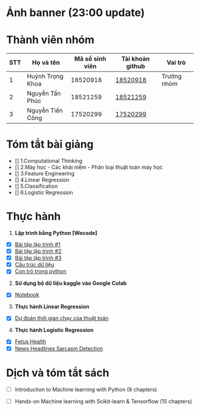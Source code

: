 # Ảnh banner (23:00 update)
# Thành viên nhóm
| STT | Họ và tên | Mã số sinh viên| Tài khoản github | Vai trò |
|-----|--------------|-----------| ------ | ------ |
|1| Huỳnh Trọng Khoa | 18520918 | [18520918](https://github.com/18520918) | Trưởng nhóm |
|2| Nguyễn Tấn Phúc | 18521259 | [18521259](https://github.com/18521259) | |
|3| Nguyễn Tiến Công | 17520299 | [17520299](https://github.com/17520299) | |

# Tóm tắt bài giảng
- [] 1.Computational Thinking
- [] 2.Máy học - Các khái niệm - Phân loại thuật toán máy học
- [] 3.Feature Engineering
- [] 4.Linear Regression
- [] 5.Classification
- [] 6.Logistic Regression

# Thực hành
1. **Lập trình bằng Python [Wecode]**
- [x] [Bài tập lập trình #1](https://github.com/18520918/CS114.L11.KHCL/blob/master/Assignment%201/BTLT_1.ipynb)
- [x] [Bài tập lập trình #2](https://github.com/18520918/CS114.L11.KHCL/blob/master/Assignment%201/BTLT_2.ipynb)
- [x] [Bài tập lập trình #3](https://github.com/18520918/CS114.L11.KHCL/blob/master/Assignment%201/BTLT_3.ipynb)
- [x] [Cấu trúc dữ liệu](https://github.com/18520918/CS114.L11.KHCL/blob/master/Assignment%201/Assignment__1.ipynb)
- [x] [Con trỏ trong python](https://github.com/18520918/CS114.L11.KHCL/blob/master/Assignment%201/Assignment__2.ipynb) 
2. **Sử dụng bộ dữ liệu kaggle vào Google Colab**
- [x] [Notebook](https://github.com/18520918/CS114.L11.KHCL/tree/master/Assignment%202)
3. **Thực hành Linear Regression**
- [x] [Dự đoán thời gian chạy của thuật toán](https://github.com/18520918/CS114.L11.KHCL/blob/master/Assignment%203/LinearRegression.ipynb)
4. **Thực hành Logistic Regression**
- [x] [Fetus Health](https://github.com/18520918/CS114.L11.KHCL/blob/master/Assignment%204/LogisticRegression.ipynb)
- [x] [News Headlines Sarcasm Detection](https://github.com/18520918/CS114.L11.KHCL/blob/master/Assignment%206/New_Headline_Sarcasm_Detection.ipynb)

# Dịch và tóm tắt sách
- [ ] Introduction to Machine learning with Python (8 chapters)
- [ ] Hands-on Machine learning with Scikit-learn & Tensorflow (15 chapters)

